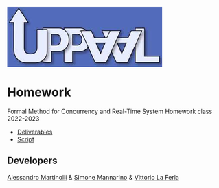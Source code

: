 
![Example Image](/Uppaal/Uppaal.jpeg)
# Homework
Formal Method for Concurrency and Real-Time System Homework class 2022-2023 
- [Deliverables](https://github.com/Al3ssandro-create/Formal_Methods_for_Concurrency_and_Real_Time_System/tree/main/Deliverables)
- [Script](https://github.com/Al3ssandro-create/Formal_Methods_for_Concurrency_and_Real_Time_System/tree/main/script_uppaal)

## Developers
[Alessandro Martinolli](https://github.com/Al3ssandro-create) &
[Simone Mannarino](https://github.com/ironmanna) &
[Vittorio La Ferla](https://github.com/vittoriolaferla)
